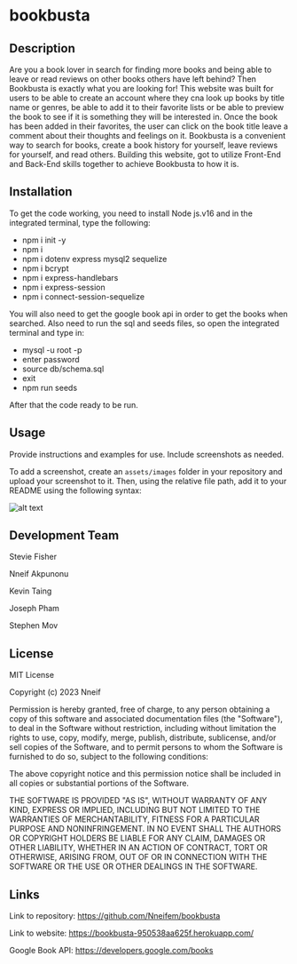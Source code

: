 # bookbusta

## Description

Are you a book lover in search for finding more books and being able to leave or read reviews on other books others have left behind? Then Bookbusta is exactly what you are looking for! This website was built for users to be able to create an account where they cna look up books by title name or genres, be able to add it to their favorite lists or be able to preview the book to see if it is something they will be interested in. Once the book has been added in their favorites, the user can click on the book title leave a comment about their thoughts and feelings on it.
Bookbusta is a convenient way to search for books, create a book history for yourself, leave reviews for yourself, and read others. Building this website, got to utilize Front-End and Back-End skills together to achieve Bookbusta to how it is.

## Installation

To get the code working, you need to install Node js.v16 and in the integrated terminal, type the following:

- npm i init -y
- npm i
- npm i dotenv express mysql2 sequelize
- npm i bcrypt
- npm i express-handlebars
- npm i express-session
- npm i connect-session-sequelize

You will also need to get the google book api in order to get the books when searched. Also need to run the sql and seeds files, so open the integrated terminal and type in:
- mysql -u root -p
- enter password
- source db/schema.sql
- exit
- npm run seeds

After that the code ready to be run.


## Usage

Provide instructions and examples for use. Include screenshots as needed.

To add a screenshot, create an `assets/images` folder in your repository and upload your screenshot to it. Then, using the relative file path, add it to your README using the following syntax:

![alt text](assets/images/screenshot.png)

## Development Team

Stevie Fisher

Nneif Akpunonu

Kevin Taing

Joseph Pham

Stephen Mov

## License

MIT License

Copyright (c) 2023 Nneif

Permission is hereby granted, free of charge, to any person obtaining a copy
of this software and associated documentation files (the "Software"), to deal
in the Software without restriction, including without limitation the rights
to use, copy, modify, merge, publish, distribute, sublicense, and/or sell
copies of the Software, and to permit persons to whom the Software is
furnished to do so, subject to the following conditions:

The above copyright notice and this permission notice shall be included in all
copies or substantial portions of the Software.

THE SOFTWARE IS PROVIDED "AS IS", WITHOUT WARRANTY OF ANY KIND, EXPRESS OR
IMPLIED, INCLUDING BUT NOT LIMITED TO THE WARRANTIES OF MERCHANTABILITY,
FITNESS FOR A PARTICULAR PURPOSE AND NONINFRINGEMENT. IN NO EVENT SHALL THE
AUTHORS OR COPYRIGHT HOLDERS BE LIABLE FOR ANY CLAIM, DAMAGES OR OTHER
LIABILITY, WHETHER IN AN ACTION OF CONTRACT, TORT OR OTHERWISE, ARISING FROM,
OUT OF OR IN CONNECTION WITH THE SOFTWARE OR THE USE OR OTHER DEALINGS IN THE
SOFTWARE.

## Links

Link to repository: https://github.com/Nneifem/bookbusta

Link to website: https://bookbusta-950538aa625f.herokuapp.com/

Google Book API: https://developers.google.com/books
